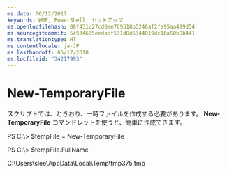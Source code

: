 ```yaml
---
ms.date: 06/12/2017
keywords: WMF, PowerShell, セットアップ
ms.openlocfilehash: 08f431c27cd0ee769518b5246af2fa95aa499d54
ms.sourcegitcommit: 54534635eedacf531d8d6344019dc16a50b8b441
ms.translationtype: HT
ms.contentlocale: ja-JP
ms.lasthandoff: 05/17/2018
ms.locfileid: "34217993"
---
```

# <a name="new-temporaryfile"></a>New-TemporaryFile
スクリプトでは、ときおり、一時ファイルを作成する必要があります。 **New-TemporaryFile** コマンドレットを使うと、簡単に作成できます。

PS C:\\&gt; $tempFile = New-TemporaryFile

PS C:\\&gt; $tempFile.FullName

C:\\Users\\slee\\AppData\\Local\\Temp\\tmp375.tmp
